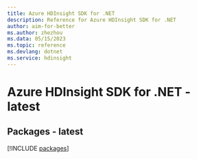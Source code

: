 ```yaml
---
title: Azure HDInsight SDK for .NET
description: Reference for Azure HDInsight SDK for .NET
author: aim-for-better
ms.author: zhezhou
ms.data: 05/15/2023
ms.topic: reference
ms.devlang: dotnet
ms.service: hdinsight
---
```

# Azure HDInsight SDK for .NET - latest
## Packages - latest
[!INCLUDE [packages](hdinsight-index.md)]
